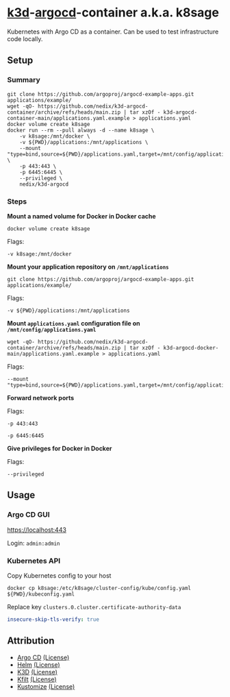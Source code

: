 # [k3d][K3D]-[argocd][Argo CD]-container a.k.a. k8sage

Kubernetes with Argo CD as a container. Can be used to test infrastructure code locally.

## Setup

### Summary

```shell
git clone https://github.com/argoproj/argocd-example-apps.git applications/example/
wget -qO- https://github.com/nedix/k3d-argocd-container/archive/refs/heads/main.zip | tar xzOf - k3d-argocd-container-main/applications.yaml.example > applications.yaml
docker volume create k8sage
docker run --rm --pull always -d --name k8sage \
    -v k8sage:/mnt/docker \
    -v ${PWD}/applications:/mnt/applications \
    --mount "type=bind,source=${PWD}/applications.yaml,target=/mnt/config/applications.yaml" \
    -p 443:443 \
    -p 6445:6445 \
    --privileged \
    nedix/k3d-argocd
```

### Steps

**Mount a named volume for Docker in Docker cache**

```
docker volume create k8sage
```

Flags:

```
-v k8sage:/mnt/docker
```

**Mount your application repository on `/mnt/applications`**

```shell
git clone https://github.com/argoproj/argocd-example-apps.git applications/example/
```

Flags:

```
-v ${PWD}/applications:/mnt/applications
```

**Mount `applications.yaml` configuration file on `/mnt/config/applications.yaml`**

```shell
wget -qO- https://github.com/nedix/k3d-argocd-container/archive/refs/heads/main.zip | tar xzOf - k3d-argocd-docker-main/applications.yaml.example > applications.yaml
```

Flags:

```
--mount "type=bind,source=${PWD}/applications.yaml,target=/mnt/config/applications.yaml"
```

**Forward network ports**

Flags:

```
-p 443:443
```

```
-p 6445:6445
```

**Give privileges for Docker in Docker**

Flags:

```
--privileged
```

## Usage

### Argo CD GUI

[https://localhost:443](https://localhost:443)

Login: `admin:admin`

### Kubernetes API

Copy Kubernetes config to your host

```shell
docker cp k8sage:/etc/k8sage/cluster-config/kube/config.yaml ${PWD}/kubeconfig.yaml
```

Replace key `clusters.0.cluster.certificate-authority-data`

```yaml
insecure-skip-tls-verify: true
```

## Attribution

- [Argo CD] [(License)](https://raw.githubusercontent.com/argoproj/argo-cd/master/LICENSE)
- [Helm] [(License)](https://raw.githubusercontent.com/helm/helm/main/LICENSE)
- [K3D] [(License)](https://raw.githubusercontent.com/k3d-io/k3d/main/LICENSE)
- [Kfilt] [(License)](https://raw.githubusercontent.com/ryane/kfilt/main/LICENSE)
- [Kustomize] [(License)](https://raw.githubusercontent.com/kubernetes-sigs/kustomize/master/LICENSE)

[Argo CD]: https://github.com/argoproj/argo-cd
[Helm]: https://github.com/helm/helm
[K3D]: https://github.com/k3d-io/k3d
[Kfilt]: https://github.com/ryane/kfilt
[Kustomize]: https://github.com/kubernetes-sigs/kustomize

